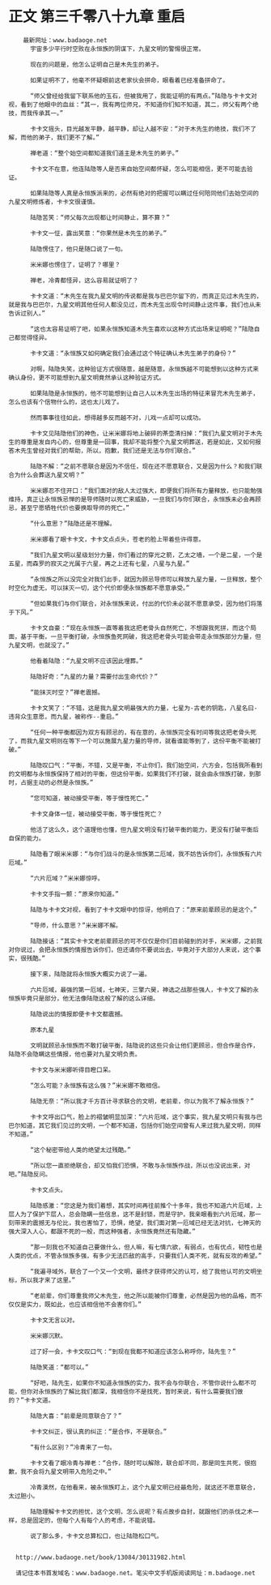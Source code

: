 # 正文 第三千零八十九章 重启
        最新网址：www.badaoge.net
          宇宙多少平行时空败在永恒族的阴谋下，九星文明的警惕很正常。
      
          现在的问题是，他怎么证明自己是木先生的弟子。
      
          如果证明不了，他毫不怀疑眼前这老家伙会拼命，眼看着已经准备拼命了。
      
          “师父曾经给我留下联系他的玉石，但被我用了，我能证明的有两点。”陆隐与卡卡文对视，看到了他眼中的血丝：“其一，我有两位师兄，不知道你们知不知道，其二，师父有两个绝技，而我传承其一。”
      
          卡卡文摇头，目光越发平静，越平静，却让人越不安：“对于木先生的绝技，我们不了解，而他的弟子，我们更不了解。”
      
          禅老道：“整个始空间都知道我们道主是木先生的弟子。”
      
          卡卡文不在意，他连陆隐等人是否来自始空间都怀疑，怎么可能相信，更不可能去验证。
      
          如果陆隐等人真是永恒族派来的，必然有绝对的把握可以瞒过任何陪同他们去始空间的九星文明修炼者，卡卡文很谨慎。
      
          陆隐苦笑：“师父每次出现都让时间静止，算不算？”
      
          卡卡文一怔，露出笑意：“你果然是木先生的弟子。”
      
          陆隐愣住了，他只是随口说了一句。
      
          米米娜也愣住了，证明了？哪里？
      
          禅老，冷青都怪异，这么容易就证明了？
      
          卡卡文道：“木先生在我九星文明的传说都是我与巴巴尔留下的，而真正见过木先生的，就是我与巴巴尔，九星文明其他任何人都没见过，而木先生出现令时间静止这件事，我们也从未告诉过别人。”
      
          “这也太容易证明了吧，如果永恒族知道木先生喜欢以这种方式出场来证明呢？”陆隐自己都觉得怪异。
      
          卡卡文道：“永恒族又如何确定我们会通过这个特征确认木先生弟子的身份？”
      
          对啊，陆隐失笑，这种验证方式很随意，越是随意，永恒族越不可能想到以这种方式来确认身份，更不可能想到九星文明竟然承认这种验证方式。
      
          如果陆隐是永恒族的，他不可能想到让自己人以木先生出场的特征来冒充木先生弟子，怎么也该有个信物什么的，这也太儿戏了。
      
          然而事事往往如此，想得越多反而越不对，儿戏一点却可以成功。
      
          卡卡文见陆隐他们的神色，让米米娜将地上破碎的茶壶清扫掉：“我们九星文明对于木先生的尊重是发自内心的，但尊重是一回事，我却不能将整个九星文明葬送，若是如此，又如何报答木先生曾经对我们的帮助，所以，抱歉，我们还是无法与你们联合。”
      
          陆隐不解：“之前不愿联合是因为不信任，现在还不愿意联合，又是因为什么？和我们联合为什么会葬送九星文明？”
      
          米米娜忍不住开口：“我们面对的敌人太过强大，即便我们将所有力量释放，也只能勉强维持，真正让永恒族忌惮的是导师随时以死亡来威胁，一旦我们与你们联合，永恒族未必会再顾忌，甚至宁愿牺牲代价也要换取导师的死亡。”
      
          “什么意思？”陆隐还是不理解。
      
          米米娜看了眼卡卡文，卡卡文点点头，苍老的脸上带着些许得意。
      
          “我们九星文明以星级划分力量，你们看过的穿光之箭，乙太之墙，一个是二星，一个是五星，而森罗的寂灭之光属于六星，再之上还有七星，八星与九星。”
      
          “永恒族之所以没完全对我们出手，就因为顾忌导师可以释放九星力量，一旦释放，整个时空化为虚无，可以抹灭一切，这个代价即便永恒族都不愿意承受。”
      
          “但如果我们与你们联合，对永恒族来说，付出的代价未必就不愿意承受，因为他们将落于下风。”
      
          卡卡文自豪：“现在永恒族一直等着我这把老骨头自然死亡，不想跟我死拼，而这个局面，基于平衡，一旦平衡打破，永恒族鱼死网破，我这把老骨头可能会带走永恒族部分力量，但九星文明，也就没了。”
      
          他看着陆隐：“九星文明不应该因此埋葬。”
      
          陆隐好奇：“九星的力量？需要付出生命代价？”
      
          “能抹灭时空？”禅老震撼。
      
          卡卡文笑了：“不错，这是我九星文明最强大的力量，七星为-古老的钥匙，八星名曰-违背众生意愿，而九星，被称作--重启。”
      
          “任何一种平衡都因为双方有顾忌的，有在意的，永恒族完全有时间等我这把老骨头死了，而我九星文明则在等下一个可以施展九星力量的导师，就看谁能等到了，这份平衡不能被打破。”
      
          陆隐叹口气：“平衡，不错，又是平衡，不止你们，我们始空间，六方会，包括我所看到的文明都与永恒族保持了相对的平衡，但这份平衡，如果我们不打破，就会由永恒族打破，到那时，占据主动的必然是永恒族。”
      
          “您可知道，被动接受平衡，等于慢性死亡。”
      
          卡卡文身体一怔，被动接受平衡，等于慢性死亡？
      
          他活了这么久，这个道理他也懂，但九星文明没有打破平衡的能力，更没有打破平衡后自保的能力。
      
          陆隐看了眼米米娜：“与你们战斗的是永恒族第二厄域，我不妨告诉你们，永恒族有六片厄域。”
      
          “六片厄域？”米米娜惊呼。
      
          卡卡文手指一颤：“原来你知道。”
      
          陆隐与卡卡文对视，看到了卡卡文眼中的惊讶，他明白了：“原来前辈顾忌的是这个。”
      
          “导师，什么意思？”米米娜不解。
      
          陆隐接话：“其实卡卡文老前辈顾忌的可不仅仅是你们目前碰到的对手，米米娜，之前我对你说过，会把永恒族的情报告诉你们，但还请你不要说出去，毕竟对于大部分人来说，这个事实，很残酷。”
      
          接下来，陆隐就将永恒族大概实力说了一遍。
      
          六片厄域，最强的第一厄域，七神天，三擎六昊，神选之战那些强人，卡卡文了解的永恒族毕竟只是部分，他无法像陆隐这般了解的这么详细。
      
          陆隐说出的情报即便卡卡文都震撼。
      
          原本九星
      
          文明就顾忌永恒族而不敢打破平衡，陆隐说的这些只会让他们更顾忌，但合作是合作，陆隐不会隐瞒这些情报，他也要对九星文明负责。
      
          卡卡文与米米娜听得目瞪口呆。
      
          “怎么可能？永恒族有这么强？”米米娜不敢相信。
      
          陆隐无奈：“所以我才千方百计寻求联合的文明，老前辈，你以为我不了解永恒族？”
      
          卡卡文呼出口气，脸上的褶皱明显加深：“六片厄域，这个事实，我九星文明只有我与巴巴尔知道，其它我们见过的文明，一个都不知道，包括你们始空间曾有人来过我九星文明，同样不知道。”
      
          “这个秘密带给人类的绝望太过残酷。”
      
          “所以您一直拒绝联合，却又怕我们恐惧，不敢与永恒族作战，所以也没说出来，对吧。”陆隐反问。
      
          卡卡文点头。
      
          陆隐感激：“您这是为我们着想，其实时间再往前推个十多年，我也不知道六片厄域，上层人为了保护下层人，总会隐瞒一些信息，这不是封锁，而是守护，我亲眼看到六片厄域，那一刻带来的震撼无与伦比，我也害怕了，恐惧，绝望，我们面对第一厄域已经无法对抗，七神天的强大深入人心，都跟不死的一般，而这种强者，永恒族竟然还有隐藏。”
      
          “那一刻我也不知道自己要做什么，但人嘛，有七情六欲，有弱点，也有优点，韧性也是人类的优点，不管永恒族多强，有多少无法匹敌的高手，只要我们人类不死，就有反攻的希望。”
      
          “我遍寻域外，联合了一个又一个文明，最终才获得师父的认可，给了我他认可的文明坐标，所以我才来了这里。”
      
          “老前辈，你们尊重我师父木先生，他之所以能被你们尊重，必然是因为他的品格，而不仅仅是实力，既如此，也应该相信他不会害你们。”
      
          卡卡文无言以对。
      
          米米娜沉默。
      
          过了好一会，卡卡文叹口气：“到现在我都不知道应该怎么称呼你，陆先生？”
      
          陆隐笑道：“都可以。”
      
          “好吧，陆先生，如果你不知道永恒族的实力，我不会与你联合，不管你说什么都不可能，但你对永恒族的了解比我们都深，我相信你不是找死，暂时来说，有什么需要我们做的？”卡卡文道。
      
          陆隐大喜：“前辈是同意联合了？”
      
          卡卡文纠正，很认真的纠正：“是合作，不是联合。”
      
          “有什么区别？”冷青来了一句。
      
          卡卡文看了眼冷青与禅老：“合作，随时可以解除，联合却不同，那是同生共死，很抱歉，我不会将九星文明带入危险之中。”
      
          冷青漠然，在他看来，被永恒族盯上，这个九星文明已经最危险，就这还不愿意联合，太过胆小。
      
          陆隐理解卡卡文的担忧，这个文明，怎么说呢？有点故步自封，就跟他们的杀伐之术一样，总是固定的，但每个人有每个人的考虑，不能说错。
      
          说了那么多，卡卡文总算松口，也让陆隐松口气。
      
      
      http://www.badaoge.net/book/13084/30131982.html
      
      请记住本书首发域名：www.badaoge.net。笔尖中文手机版阅读网址：m.badaoge.net